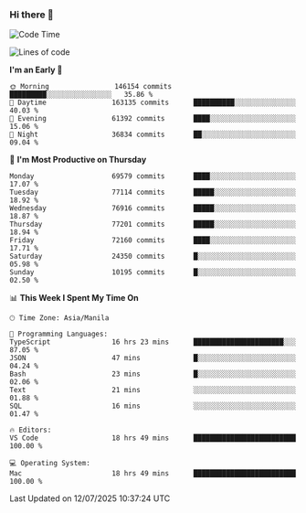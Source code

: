 ### Hi there 👋

<!--START_SECTION:waka-->
![Code Time](http://img.shields.io/badge/Code%20Time-6%2C116%20hrs%2053%20mins-blue)

![Lines of code](https://img.shields.io/badge/From%20Hello%20World%20I%27ve%20Written-141.2%20million%20lines%20of%20code-blue)

**I'm an Early 🐤** 

```text
🌞 Morning                146154 commits      █████████░░░░░░░░░░░░░░░░   35.86 % 
🌆 Daytime                163135 commits      ██████████░░░░░░░░░░░░░░░   40.03 % 
🌃 Evening                61392 commits       ████░░░░░░░░░░░░░░░░░░░░░   15.06 % 
🌙 Night                  36834 commits       ██░░░░░░░░░░░░░░░░░░░░░░░   09.04 % 
```
📅 **I'm Most Productive on Thursday** 

```text
Monday                   69579 commits       ████░░░░░░░░░░░░░░░░░░░░░   17.07 % 
Tuesday                  77114 commits       █████░░░░░░░░░░░░░░░░░░░░   18.92 % 
Wednesday                76916 commits       █████░░░░░░░░░░░░░░░░░░░░   18.87 % 
Thursday                 77201 commits       █████░░░░░░░░░░░░░░░░░░░░   18.94 % 
Friday                   72160 commits       ████░░░░░░░░░░░░░░░░░░░░░   17.71 % 
Saturday                 24350 commits       █░░░░░░░░░░░░░░░░░░░░░░░░   05.98 % 
Sunday                   10195 commits       █░░░░░░░░░░░░░░░░░░░░░░░░   02.50 % 
```


📊 **This Week I Spent My Time On** 

```text
🕑︎ Time Zone: Asia/Manila

💬 Programming Languages: 
TypeScript               16 hrs 23 mins      ██████████████████████░░░   87.05 % 
JSON                     47 mins             █░░░░░░░░░░░░░░░░░░░░░░░░   04.24 % 
Bash                     23 mins             █░░░░░░░░░░░░░░░░░░░░░░░░   02.06 % 
Text                     21 mins             ░░░░░░░░░░░░░░░░░░░░░░░░░   01.88 % 
SQL                      16 mins             ░░░░░░░░░░░░░░░░░░░░░░░░░   01.47 % 

🔥 Editors: 
VS Code                  18 hrs 49 mins      █████████████████████████   100.00 % 

💻 Operating System: 
Mac                      18 hrs 49 mins      █████████████████████████   100.00 % 
```


 Last Updated on 12/07/2025 10:37:24 UTC
<!--END_SECTION:waka-->


<!--
**rad182/rad182** is a ✨ _special_ ✨ repository because its `README.md` (this file) appears on your GitHub profile.

Here are some ideas to get you started:

- 🔭 I’m currently working on ...
- 🌱 I’m currently learning ...
- 👯 I’m looking to collaborate on ...
- 🤔 I’m looking for help with ...
- 💬 Ask me about ...
- 📫 How to reach me: ...
- 😄 Pronouns: ...
- ⚡ Fun fact: ...
-->
